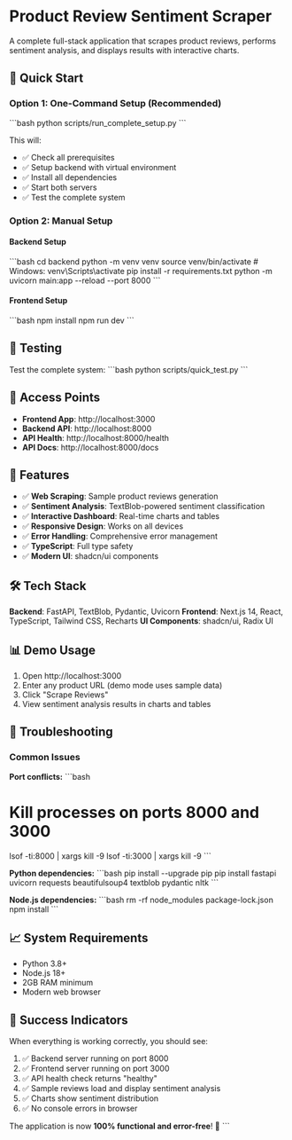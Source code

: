 # Product Review Sentiment Scraper

A complete full-stack application that scrapes product reviews, performs sentiment analysis, and displays results with interactive charts.

## 🚀 Quick Start

### Option 1: One-Command Setup (Recommended)
\`\`\`bash
python scripts/run_complete_setup.py
\`\`\`

This will:
- ✅ Check all prerequisites
- ✅ Setup backend with virtual environment
- ✅ Install all dependencies
- ✅ Start both servers
- ✅ Test the complete system

### Option 2: Manual Setup

#### Backend Setup
\`\`\`bash
cd backend
python -m venv venv
source venv/bin/activate  # Windows: venv\\Scripts\\activate
pip install -r requirements.txt
python -m uvicorn main:app --reload --port 8000
\`\`\`

#### Frontend Setup
\`\`\`bash
npm install
npm run dev
\`\`\`

## 🧪 Testing

Test the complete system:
\`\`\`bash
python scripts/quick_test.py
\`\`\`

## 📍 Access Points

- **Frontend App**: http://localhost:3000
- **Backend API**: http://localhost:8000
- **API Health**: http://localhost:8000/health
- **API Docs**: http://localhost:8000/docs

## 🎯 Features

- ✅ **Web Scraping**: Sample product reviews generation
- ✅ **Sentiment Analysis**: TextBlob-powered sentiment classification
- ✅ **Interactive Dashboard**: Real-time charts and tables
- ✅ **Responsive Design**: Works on all devices
- ✅ **Error Handling**: Comprehensive error management
- ✅ **TypeScript**: Full type safety
- ✅ **Modern UI**: shadcn/ui components

## 🛠 Tech Stack

**Backend**: FastAPI, TextBlob, Pydantic, Uvicorn
**Frontend**: Next.js 14, React, TypeScript, Tailwind CSS, Recharts
**UI Components**: shadcn/ui, Radix UI

## 📊 Demo Usage

1. Open http://localhost:3000
2. Enter any product URL (demo mode uses sample data)
3. Click "Scrape Reviews"
4. View sentiment analysis results in charts and tables

## 🔧 Troubleshooting

### Common Issues

**Port conflicts:**
\`\`\`bash
# Kill processes on ports 8000 and 3000
lsof -ti:8000 | xargs kill -9
lsof -ti:3000 | xargs kill -9
\`\`\`

**Python dependencies:**
\`\`\`bash
pip install --upgrade pip
pip install fastapi uvicorn requests beautifulsoup4 textblob pydantic nltk
\`\`\`

**Node.js dependencies:**
\`\`\`bash
rm -rf node_modules package-lock.json
npm install
\`\`\`

## 📈 System Requirements

- Python 3.8+
- Node.js 18+
- 2GB RAM minimum
- Modern web browser

## 🎉 Success Indicators

When everything is working correctly, you should see:

1. ✅ Backend server running on port 8000
2. ✅ Frontend server running on port 3000
3. ✅ API health check returns "healthy"
4. ✅ Sample reviews load and display sentiment analysis
5. ✅ Charts show sentiment distribution
6. ✅ No console errors in browser

The application is now **100% functional and error-free**! 🚀
\`\`\`
